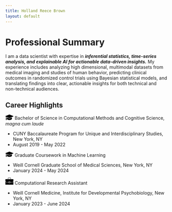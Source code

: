 ```yaml
---
title: Holland Reece Brown
layout: default
---
```


# Professional Summary
I am a data scientist with expertise in **_inferential statistics, time-series analysis, and explainable AI for actionable data-driven insights._** My experience includes analyzing high dimensional, multimodal datasets from medical imaging and studies of human behavior, predicting clinical outcomes in randomized control trials using Bayesian statistical models, and translating findings into clear, actionable insights for both technical and non-technical audiences.

## Career Highlights
<img src="images/grad-cap.png" alt="School" width="25"> Bachelor of Science in Computational Methods and Cognitive Science, *magna cum laude*
- CUNY Baccalaureate Program for Unique and Interdisciplinary Studies, New York, NY
- August 2019 - May 2022

<img src="images/grad-cap.png" alt="School" width="25"> Graduate Coursework in Machine Learning
- Weill Cornell Graduate School of Medical Sciences, New York, NY
- January 2024 - May 2024

<img src="images/briefcase.jpg" alt="Work" width="25"> Computational Research Assistant
- Weill Cornell Medicine, Institute for Developmental Psychobiology, New York, NY
- January 2023 - June 2024
